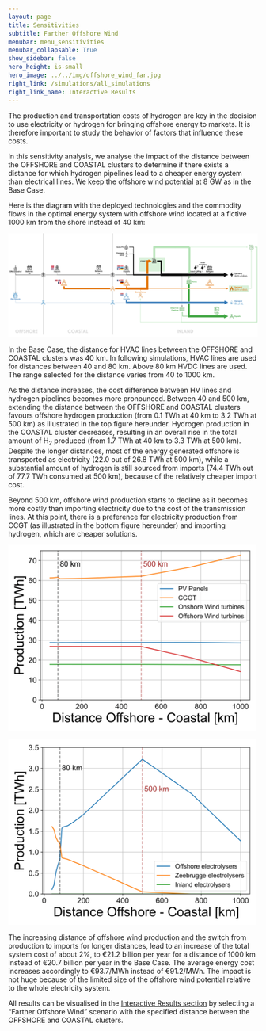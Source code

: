 ```yaml
---
layout: page
title: Sensitivities
subtitle: Farther Offshore Wind
menubar: menu_sensitivities
menubar_collapsable: True
show_sidebar: false
hero_height: is-small
hero_image: ../../img/offshore_wind_far.jpg
right_link: /simulations/all_simulations
right_link_name: Interactive Results
---
```


The production and transportation costs of hydrogen are key in the decision to use electricity or hydrogen for bringing offshore energy to markets. It is therefore important to study the behavior of factors that influence these costs. 

In this sensitivity analysis, we analyse the impact of the distance between the OFFSHORE and COASTAL clusters to determine if there exists a distance for which hydrogen pipelines lead to a cheaper energy system than electrical lines. We keep the offshore wind potential at 8 GW as in the Base Case. 

Here is the diagram with the deployed technologies and the commodity flows in the optimal energy system with offshore wind located at a fictive 1000 km from the shore instead of 40 km:

![Base case summary](../../img/fartheroffshore.png)

In the Base Case, the distance for HVAC lines between the OFFSHORE and COASTAL clusters was 40 km. In following simulations, HVAC lines are used for distances between 40 and 80 km. Above 80 km HVDC lines are used. The range selected for the distance varies from 40 to 1000 km.

As the distance increases, the cost difference between HV lines and hydrogen pipelines becomes more pronounced. Between 40 and 500 km, extending the distance between the OFFSHORE and COASTAL clusters favours offshore hydrogen production (from 0.1 TWh at 40 km to 3.2 TWh at 500 km) as illustrated in the top figure hereunder. Hydrogen production in the COASTAL cluster decreases, resulting in an overall rise in the total amount of H<sub>2</sub> produced (from 1.7 TWh at 40 km to 3.3 TWh at 500 km). Despite the longer distances, most of the energy generated offshore is transported as electricity (22.0 out of 26.8 TWh at 500 km), while a substantial amount of hydrogen is still sourced from imports (74.4 TWh out of 77.7 TWh consumed at 500 km), because of the relatively cheaper import cost.

Beyond 500 km, offshore wind production starts to decline as it becomes more costly than importing electricity due to the cost of the transmission lines. At this point, there is a preference for electricity production from CCGT (as illustrated in the bottom figure hereunder) and importing hydrogen, which are cheaper solutions.

<p class="has-text-centered">
  <img alt="DAC cost of h2 ng import" src="../../img/DC_off_zb_elec_prod-1.png" style="max-width: 500px;">
</p>

<p class="has-text-centered">
  <img alt="DAC cost of h2 elect production" src="../../img/DC_off_zb_ep_prod-1.png" style="max-width: 500px;">
</p>

The increasing distance of offshore wind production and the switch from production to imports for longer distances, lead to an increase of the total system cost of about 2%, to €21.2 billion per year for a distance of 1000 km instead of €20.7 billion per year in the Base Case. The average energy cost increases accordingly to €93.7/MWh instead of €91.2/MWh. The impact is not huge because of the limited size of the offshore wind potential relative to the whole electricity system.

All results can be visualised in the [Interactive Results section](../all_simulations) by selecting a “Farther Offshore Wind” scenario with the specified distance between the OFFSHORE and COASTAL clusters.